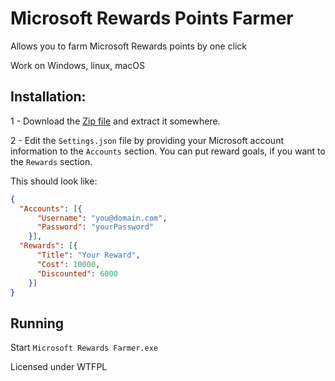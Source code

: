 # Microsoft Rewards Points Farmer
Allows you to farm Microsoft Rewards points by one click

Work on Windows, linux, macOS

<!--## Dependencies:

 - [.NET Core 3.1 Runtime (Console apps)](https://dotnet.microsoft.com/download/dotnet/3.1/runtime)-->

## Installation:

1 - Download the [Zip file](https://github.com/Tom60chat/Microsoft-Rewards-Farmer-Sharp/releases) and extract it somewhere.


2 - Edit the `Settings.json` file by providing your Microsoft account information to the `Accounts` section.
You can put reward goals, if you want to the `Rewards` section. 

This should look like:

```json
{
  "Accounts": [{
      "Username": "you@domain.com",
      "Password": "yourPassword"
    }],
  "Rewards": [{
      "Title": "Your Reward",
      "Cost": 10000,
      "Discounted": 6000
    }]
}
```

## Running

Start `Microsoft Rewards Farmer.exe`



Licensed under WTFPL

